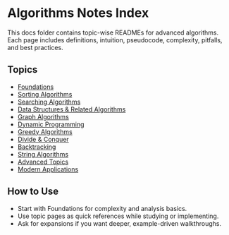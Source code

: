 # Algorithms Notes Index

This docs folder contains topic-wise READMEs for advanced algorithms. Each page includes definitions, intuition, pseudocode, complexity, pitfalls, and best practices.

## Topics
- [Foundations](foundations/README.md)
- [Sorting Algorithms](sorting/README.md)
- [Searching Algorithms](searching/README.md)
- [Data Structures & Related Algorithms](data-structures/README.md)
- [Graph Algorithms](graph-algorithms/README.md)
- [Dynamic Programming](dynamic-programming/README.md)
- [Greedy Algorithms](greedy-algorithms/README.md)
- [Divide & Conquer](divide-and-conquer/README.md)
- [Backtracking](backtracking/README.md)
- [String Algorithms](string-algorithms/README.md)
- [Advanced Topics](advanced-topics/README.md)
- [Modern Applications](modern-applications/README.md)

## How to Use
- Start with Foundations for complexity and analysis basics.
- Use topic pages as quick references while studying or implementing.
- Ask for expansions if you want deeper, example-driven walkthroughs.

